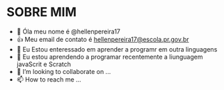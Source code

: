 # SOBRE MIM
- 👋 Óla meu nome é @hellenpereira17
- :+1: Meu email de contato é hellenpereira17@escola.pr.gov.br
- 👀 Eu Estou enteressado em aprender a programr em outra linguagens 
- 🌱 Eu estou aprendendo a programar recentemente a liunguagem javaScrit e Scratch
- 💞️ I’m looking to collaborate on ...
- 📫 How to reach me ...

<!---
hellenpereira17/hellenpereira17 is a ✨ special ✨ repository because its `README.md` (this file) appears on your GitHub profile.
You can click the Preview link to take a look at your changes.
--->
